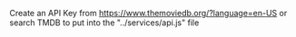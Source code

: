 Create an API Key from https://www.themoviedb.org/?language=en-US or search TMDB 
to put into the "../services/api.js" file
